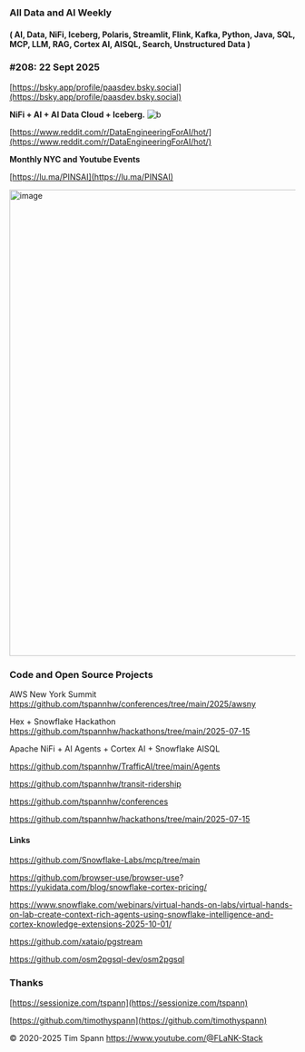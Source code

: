 
###  All Data and AI Weekly 
#### ( AI, Data, NiFi, Iceberg, Polaris, Streamlit, Flink, Kafka, Python, Java, SQL, MCP, LLM, RAG, Cortex AI, AISQL, Search, Unstructured Data )  
### #208: 22 Sept 2025

[https://bsky.app/profile/paasdev.bsky.social](https://bsky.app/profile/paasdev.bsky.social)

**NiFi + AI + AI Data Cloud + Iceberg.**
![b](https://images.credential.net/badge/tiny/g6fomszs_1741624330730_badge.png)

[https://www.reddit.com/r/DataEngineeringForAI/hot/](https://www.reddit.com/r/DataEngineeringForAI/hot/)

**Monthly NYC and Youtube Events**

[https://lu.ma/PINSAI](https://lu.ma/PINSAI)


<img width="1775" height="822" alt="image" src="https://github.com/user-attachments/assets/1bac957b-cce6-4889-896b-ab7fbca27102" />


### Code and Open Source Projects

AWS New York Summit
https://github.com/tspannhw/conferences/tree/main/2025/awsny

Hex + Snowflake Hackathon
https://github.com/tspannhw/hackathons/tree/main/2025-07-15

Apache NiFi + AI Agents + Cortex AI + Snowflake AISQL

https://github.com/tspannhw/TrafficAI/tree/main/Agents

https://github.com/tspannhw/transit-ridership

https://github.com/tspannhw/conferences

https://github.com/tspannhw/hackathons/tree/main/2025-07-15




#### Links


https://github.com/Snowflake-Labs/mcp/tree/main

https://github.com/browser-use/browser-use?
https://yukidata.com/blog/snowflake-cortex-pricing/

https://www.snowflake.com/webinars/virtual-hands-on-labs/virtual-hands-on-lab-create-context-rich-agents-using-snowflake-intelligence-and-cortex-knowledge-extensions-2025-10-01/

https://github.com/xataio/pgstream

https://github.com/osm2pgsql-dev/osm2pgsql



### Thanks


[https://sessionize.com/tspann](https://sessionize.com/tspann)

[https://github.com/timothyspann](https://github.com/timothyspann)



&copy; 2020-2025 Tim Spann  https://www.youtube.com/@FLaNK-Stack
